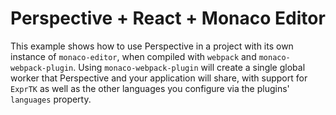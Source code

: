 
# Perspective + React + Monaco Editor

This example shows how to use Perspective in a project with its own instance
of `monaco-editor`, when compiled with `webpack` and `monaco-webpack-plugin`.
Using `monaco-webpack-plugin` will create a single global worker that
Perspective and your application will share, with support for `ExprTK` as well
as the other languages you configure via the plugins' `languages` property.